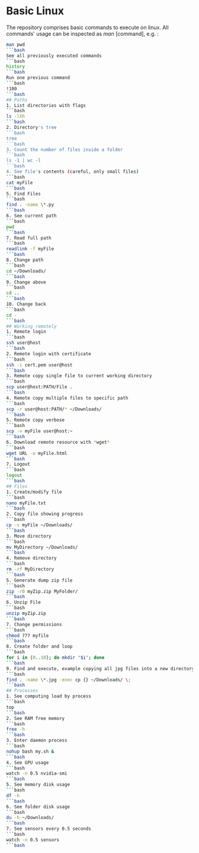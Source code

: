 # Basic Linux
The repository comprises basic commands to execute on linux. All commands' usage can be inspected as *man* [command], e.g. :
```bash
man pwd
```bash
See all previously executed commands
```bash
history
```bash
Run one previous command
```bash
!100
```bash
## Paths
1. List directories with flags
```bash
ls -lXh
```bash
2. Directory's tree
```bash
tree
```bash
3. Count the number of files inside a folder
```bash
ls -1 | wc -l
```bash
4. See file's contents (careful, only small files)
```bash
cat myFile
```bash
5. Find Files
```bash
find . -name \*.py
```bash
6. See current path
```bash
pwd
```bash
7. Read full path
```bash
readlink -f myFile
```bash
8. Change path
```bash
cd ~/Downloads/
```bash
9. Change above
```bash
cd ..
```bash
10. Change back
```bash
cd -
```bash
## Working remotely
1. Remote login
```bash
ssh user@host
```bash
2. Remote login with certificate
```bash
ssh -i cert.pem user@host
```bash
3. Remote copy single file to current working directory
```bash
scp user@host:PATH/File .
```bash
4. Remote copy multiple files to specific path
```bash
scp -r user@host:PATH/* ~/Downloads/
```bash
5. Remote copy verbose
```bash
scp -v myFile user@host:~
```bash
6. Download remote resource with *wget*
```bash
wget URL -o myFile.html
```bash
7. Logout
```bash
logout
```bash
## Files
1. Create/modify file
```bash
nano myFile.txt
```bash
2. Copy file showing progress
```bash
cp -v myFile ~/Downloads/
```bash
3. Move directory
```bash
mv MyDirectory ~/Downloads/
```bash
4. Remove directory
```bash
rm -rf MyDirectory
```bash
5. Generate dump zip file
```bash
zip -r0 myZip.zip MyFolder/
```bash
6. Unzip File
```bash
unzip myZip.zip
```bash
7. Change permissions
```bash
chmod 777 myfile
```bash
8. Create folder and loop
```bash
for i in {0..10}; do mkdir "$i"; done
```bash
9. Find and execute, example copying all jpg files into a new directory
```bash
find . -name \*.jpg -exec cp {} ~/Downloads/ \;
```bash
## Processes
1. See computing load by process
```bash
top
```bash
2. See RAM free memory
```bash
free -h
```bash
3. Enter daemon process 
```bash
nohup bash my.sh &
```bash
4. See GPU usage
```bash
watch -n 0.5 nvidia-smi
```bash
5. See memory disk usage
```bash
df -h
```bash
6. See folder disk usage
```bash
du -h ~/Downloads/
```bash 
7. See sensors every 0.5 seconds
```bash 
watch -n 0.5 sensors
```bash
